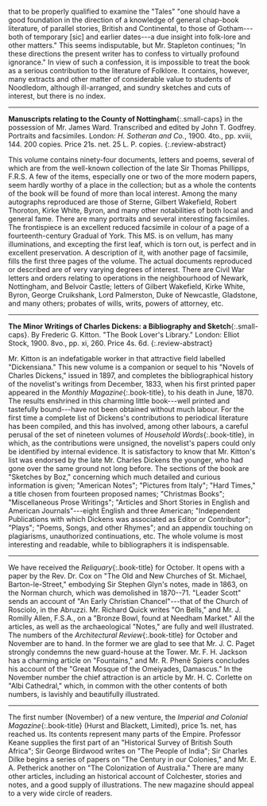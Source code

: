 that to be properly qualified to examine the
"Tales" "one should have a good foundation in
the direction of a knowledge of general chap-book
literature, of parallel stories, British and Continental,
to those of Gotham---both of temporary
[sic] and earlier dates---a due insight into folk-lore
and other matters." This seems indisputable, but
Mr. Stapleton continues; "In these directions the
present writer has to confess to virtually profound
ignorance." In view of such a confession, it is
impossible to treat the book as a serious contribution
to the literature of Folklore. It contains,
however, many extracts and other matter of considerable
value to students of Noodledom, although
ill-arranged, and sundry sketches and cuts of
interest, but there is no index.

* * *

**Manuscripts relating to the County of
Nottingham**{:.small-caps} in the possession of Mr. James Ward.
Transcribed and edited by John T. Godfrey.
Portraits and facsimiles. London:
*H. Sotheran and Co.*, 1900. 4to., pp. xviii, 144.
200 copies. Price 21s. net. 25 L. P. copies.
{:.review-abstract}

This volume contains ninety-four documents,
letters and poems, several of which are from the
well-known collection of the late Sir Thomas
Phillipps, F.R.S. A few of the items, especially
one or two of the more modern papers, seem
hardly worthy of a place in the collection; but as
a whole the contents of the book will be found of
more than local interest. Among the many autographs
reproduced are those of Sterne, Gilbert Wakefield,
Robert Thoroton, Kirke White, Byron,
and many other notabilities of both local and
general fame. There are many portraits and
several interesting facsimiles. The frontispiece is
an excellent reduced facsimile in colour of a page
of a fourteenth-century Gradual of York. This
MS. is on vellum, has many illuminations, and
excepting the first leaf, which is torn out, is perfect
and in excellent preservation. A description of it,
with another page of facsimile, fills the first three
pages of the volume. The actual documents reproduced
or described are of very varying degrees
of interest. There are Civil War letters and orders
relating to operations in the neighbourhood of
Newark, Nottingham, and Belvoir Castle; letters of
Gilbert Wakefield, Kirke White, Byron, George
Cruikshank, Lord Palmerston, Duke of Newcastle,
Gladstone, and many others; probates of wills,
writs, powers of attorney, etc.

* * *

**The Minor Writings of Charles Dickens: a
Bibliography and Sketch**{:.small-caps}. By Frederic G. Kitton.
"The Book Lover's Library." London:
Elliot Stock, 1900. 8vo., pp. xi, 260. Price 4s. 6d.
{:.review-abstract}

Mr. Kitton is an indefatigable worker in that
attractive field labelled "Dickensiana." This new
volume is a companion or sequel to his "Novels
of Charles Dickens," issued in 1897, and completes
the bibliographical history of the novelist's
writings from December, 1833, when his first
printed paper appeared in the *Monthly Magazine*{:.book-title}, to
his death in June, 1870. The results enshrined in
this charming little book---well printed and tastefully
bound---have not been obtained without much
labour. For the first time a complete list of
Dickens's contributions to periodical literature has
been compiled, and this has involved, among other
labours, a careful perusal of the set of nineteen
volumes of *Household Words*{:.book-title}, in which, as the contributions
were unsigned, the novelist's papers
could only be identified by internal evidence. It
is satisfactory to know that Mr. Kitton's list was endorsed
by the late Mr. Charles Dickens the younger,
who had gone over the same ground not long
before. The sections of the book are "Sketches
by Boz," concerning which much detailed and
curious information is given; "American Notes";
"Pictures from Italy"; "Hard Times," a title
chosen from fourteen proposed names; "Christmas
Books"; "Miscellaneous Prose Writings";
"Articles and Short Stories in English and
American Journals"---eight English and three
American; "Independent Publications with which
Dickens was associated as Editor or Contributor";
"Plays"; "Poems, Songs, and other Rhymes";
and an appendix touching on plagiarisms, unauthorized
continuations, etc. The whole volume
is most interesting and readable, while to bibliographers
it is indispensable.

* * *

We have received the *Reliquary*{:.book-title} for October. It
opens with a paper by the Rev. Dr. Cox on "The
Old and New Churches of St. Michael, Barton-le-Street,"
embodying Sir Stephen Glyn's notes, made
in 1863, on the Norman church, which was demolished
in 1870--71. "Leader Scott" sends
an account of "An Early Christian Chancel"---that
of the Church of Rosciolo, in the Abruzzi.
Mr. Richard Quick writes "On Bells," and Mr. J. Romilly Allen, F.S.A.,
on a "Bronze Bowl, found
at Needham Market." All the articles, as well as
the archaeological "Notes," are fully and well
illustrated. The numbers of the *Architectural Review*{:.book-title}
for October and November are to hand. In
the former we are glad to see that Mr. J. C. Paget
strongly condemns the new guard-house at the
Tower. Mr. F. H. Jackson has a charming article
on "Fountains," and Mr. R. Phenè Spiers concludes
his account of the "Great Mosque of the
Omeiyades, Damascus." In the November
number the chief attraction is an article by Mr. H. C. Corlette
on "Albi Cathedral," which, in
common with the other contents of both numbers,
is lavishly and beautifully illustrated.

* * *

The first number (November) of a new venture,
the *Imperial and Colonial Magazine*{:.book-title} (Hurst and
Blackett, Limited), price 1s. net, has reached us.
Its contents represent many parts of the Empire.
Professor Keane supplies the first part of an
"Historical Survey of British South Africa";
Sir George Birdwood writes on "The People of
India"; Sir Charles Dilke begins a series of papers
on "The Century in our Colonies," and Mr. E. A. Petherick
another on "The Colonization of
Australia." There are many other articles, including
an historical account of Colchester, stories
and notes, and a good supply of illustrations. The
new magazine should appeal to a very wide circle
of readers.